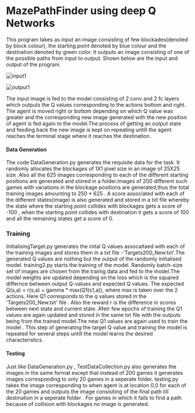 # MazePathFinder using deep Q Networks
This program takes as input an image consisting of few blockades(denoted by block colour), the starting point denoted by blue colour and the destination denoted by green color. It outputs an image consisting of one of the possible paths from input to output. 
Shown below are the input and output of the program.

![input1](https://cloud.githubusercontent.com/assets/12389081/21818909/99b5d194-d78f-11e6-9c10-f43cdb3feffe.png)

![output1](https://cloud.githubusercontent.com/assets/12389081/21818953/bff805ca-d78f-11e6-8f65-8670cde0e9b5.png)

The input image is fed to the model consisting of 2 conv and 2 fc layers which outputs the Q values corresponding to the actions bottom and right. The agent is moved right or bottom depending on which Q value was greater and the corresponding new image generated with the new position of agent is fed again to the model.The process of getting an output state and feeding back the new image is kept on repeating untill the agent reaches the terminal stage where it reaches the destination.


#### Data Generation
The code DataGeneration.py generates the requisite data for the task. It randomly allocates the blockages of 1X1 pixel size in an image of 25X25 size .Also all the 625 images corresponding to each of the different starting positions are generated and stored in a folder.Images of 200 different such games with variations in the blockage positions are generated,thus the total training images amounting to 250 * 625 . A score associated with each of the different states(image) is also generated and stored in a txt file whereby the state where the starting point collides with blockages gets a score of -100 , when the starting point collides with destination it gets a score of 100 and all the remaining states get a score of 0.

### Training 
InitialisingTarget.py generates the inital Q values assocaitaed with each of the training images and stores them in a txt file -'Targets200_New.txt'.The generated Q values are nothing but the output of the randomly initialised model.
training2.py starts the training of the model. Randomly batch-size set of images are chosen from the trainig data and fed to the model.The model weights are updated depending on the loss which is the squared differnce between output Q-values and expected Q values. The expected Q(s,a) = r(s,a) + gamma * max(Q1(s1,a)), where max is taken over the 2 actions. Here Q1 corresponds to the q values stored in the 'Targets200_New.txt' file . Also the reward r is the difference in scores between next state and current state. 
Afetr few epochs of training the Q1 values are again updated and stored in the same txt file with the outputs being from the trained model.The new Q1 values are again used to train the model . This step of generating the target Q value and training the model is repeated for several steps untill the model learns the desired characteristics.

#### Testing
Just like DataGeneration.py , TestDataCollection.py also generates the images in the same format except that instead of 200 games it generates images corresponding to only 20 games in a seperate folder. 
testing.py takes the image corresponding to when agent is at location 0,0 for each of the 20 games and outputs the image consisiting of the final path till destination in a seperate folder . For games in which it fails to find a path because of collision with blockages no image is generated.

